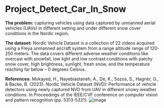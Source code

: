 # Project_Detect_Car_In_Snow
**The problem:** capturing vehicles using data captured by unmanned aerial vehicles (UAVs) in different setting and under different snow cover conditions in the Nordic region. 

**The dataset:** Nordic Vehicle Dataset is a collection of 22 videos acquired using a Freya unmanned aircraft system from a range altitude range of 120-250 meters. The data covers different adverse weather conditions like overcast with snowfall, low light and low contrast conditions with patchy snow cover, high brightness, sunlight, fresh snow, and the temperature reaching far below – 0 degrees Celsius. 

**References:** Mokayed, H., Nayebiastaneh, A., De, K., Sozos, S., Hagner, O., & Backe, B. (2023). Nordic Vehicle Dataset (NVD): Performance of vehicle detectors using newly captured NVD from UAV in different snowy weather conditions. In Proceedings of the IEEE/CVF conference on computer vision and pattern recognition (pp. 5313-5321).
![image](https://github.com/user-attachments/assets/a6a95382-a3b4-41fb-b39b-4388d1acb95e)
